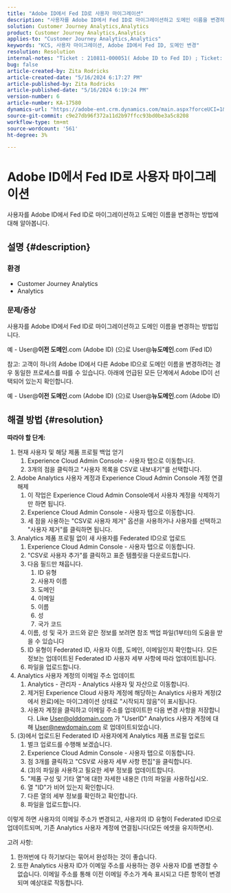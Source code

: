 ```yaml
---
title: "Adobe ID에서 Fed ID로 사용자 마이그레이션"
description: "사용자를 Adobe ID에서 Fed ID로 마이그레이션하고 도메인 이름을 변경하는 방법에 대해 알아봅니다."
solution: Customer Journey Analytics,Analytics
product: Customer Journey Analytics,Analytics
applies-to: "Customer Journey Analytics,Analytics"
keywords: "KCS, 사용자 마이그레이션, Adobe ID에서 Fed ID, 도메인 변경"
resolution: Resolution
internal-notes: "Ticket : 210811-000051( Adobe ID to Fed ID) ; Ticket: 210916-000306 (Adobe ID to Adobe ID)"
bug: false
article-created-by: Zita Rodricks
article-created-date: "5/16/2024 6:17:27 PM"
article-published-by: Zita Rodricks
article-published-date: "5/16/2024 6:19:24 PM"
version-number: 6
article-number: KA-17580
dynamics-url: "https://adobe-ent.crm.dynamics.com/main.aspx?forceUCI=1&pagetype=entityrecord&etn=knowledgearticle&id=75fa3a89-b013-ef11-9f89-6045bd0298d4"
source-git-commit: c9e27db96f372a11d2b97ffcc93bd0be3a5c8208
workflow-type: tm+mt
source-wordcount: '561'
ht-degree: 3%

---
```


# Adobe ID에서 Fed ID로 사용자 마이그레이션


사용자를 Adobe ID에서 Fed ID로 마이그레이션하고 도메인 이름을 변경하는 방법에 대해 알아봅니다.

## 설명 {#description}


### <b>환경</b>

- Customer Journey Analytics
- Analytics




### <b>문제/증상</b>

사용자를 Adobe ID에서 Fed ID로 마이그레이션하고 도메인 이름을 변경하는 방법입니다.

예 - User@<b>이전 도메인</b>.com (Adobe ID) (으)로 User@<b>뉴도메인</b>.com (Fed ID)



참고: 고객이 하나의 Adobe ID에서 다른 Adobe ID으로 도메인 이름을 변경하려는 경우 동일한 프로세스를 따를 수 있습니다. 아래에 언급된 모든 단계에서 Adobe ID이 선택되어 있는지 확인합니다.

예 - User@<b>이전 도메인</b>.com (Adobe ID) (으)로 User@<b>뉴도메인</b>.com (Adobe ID)


## 해결 방법 {#resolution}

<b>따라야 할 단계:</b>
1. 현재 사용자 및 해당 제품 프로필 백업 얻기
   1. Experience Cloud Admin Console - 사용자 탭으로 이동합니다.
   2. 3개의 점을 클릭하고 &quot;사용자 목록을 CSV로 내보내기&quot;를 선택합니다.
2. Adobe Analytics 사용자 계정과 Experience Cloud Admin Console 계정 연결 해제
   1. 이 작업은 Experience Cloud Admin Console에서 사용자 계정을 삭제하기만 하면 됩니다.
   2. Experience Cloud Admin Console - 사용자 탭으로 이동합니다.
   3. 세 점을 사용하는 &quot;CSV로 사용자 제거&quot; 옵션을 사용하거나 사용자를 선택하고 &quot;사용자 제거&quot;를 클릭하면 됩니다.
3. Analytics 제품 프로필 없이 새 사용자를 Federated ID으로 업로드
   1. Experience Cloud Admin Console - 사용자 탭으로 이동합니다.
   2. &quot;CSV로 사용자 추가&quot;를 클릭하고 표준 템플릿을 다운로드합니다.
   3. 다음 필드만 채웁니다.
      1. ID 유형
      2. 사용자 이름
      3. 도메인
      4. 이메일
      5. 이름
      6. 성
      7. 국가 코드
   4. 이름, 성 및 국가 코드와 같은 정보를 보려면 참조 백업 파일(1부터)의 도움을 받을 수 있습니다
   5. ID 유형이 Federated ID, 사용자 이름, 도메인, 이메일인지 확인합니다. 모든 정보는 업데이트된 Federated ID 사용자 세부 사항에 따라 업데이트됩니다.
   6. 파일을 업로드합니다.
4. Analytics 사용자 계정의 이메일 주소 업데이트
   1. Analytics - 관리자 - Analytics 사용자 및 자산으로 이동합니다.
   2. 제거된 Experience Cloud 사용자 계정에 해당하는 Analytics 사용자 계정(2에서 완료)에는 마이그레이션 상태로 &quot;시작되지 않음&quot;이 표시됩니다.
   3. 사용자 계정을 클릭하고 이메일 주소를 업데이트한 다음 변경 사항을 저장합니다. Like User@olddomain.com 가 &quot;UserID&quot; Analytics 사용자 계정에 대해 User@newdomain.com 로 업데이트되었습니다.
5. (3)에서 업로드된 Federated ID 사용자에게 Analytics 제품 프로필 업로드
   1. 벌크 업로드를 수행해 보겠습니다.
   2. Experience Cloud Admin Console - 사용자 탭으로 이동합니다.
   3. 점 3개를 클릭하고 &quot;CSV로 사용자 세부 사항 편집&quot;을 클릭합니다.
   4. (3)의 파일을 사용하고 필요한 세부 정보를 업데이트합니다.
   5. &quot;제품 구성 및 기타 열&quot;에 대한 자세한 내용은 (1)의 파일을 사용하십시오.
   6. 열 &quot;ID&quot;가 비어 있는지 확인합니다.
   7. 다른 열의 세부 정보를 확인하고 확인합니다.
   8. 파일을 업로드합니다.




이렇게 하면 사용자의 이메일 주소가 변경되고, 사용자의 ID 유형이 Federated ID으로 업데이트되며, 기존 Analytics 사용자 계정에 연결됩니다(모든 에셋을 유지하면서).


고려 사항:
1. 한꺼번에 다 하기보다는 묶어서 완성하는 것이 좋습니다.
2. 또한 Analytics 사용자 ID가 이메일 주소를 사용하는 경우 사용자 ID를 변경할 수 없습니다. 이메일 주소를 통해 이전 이메일 주소가 계속 표시되고 다른 항목이 변경되며 예상대로 작동합니다.

